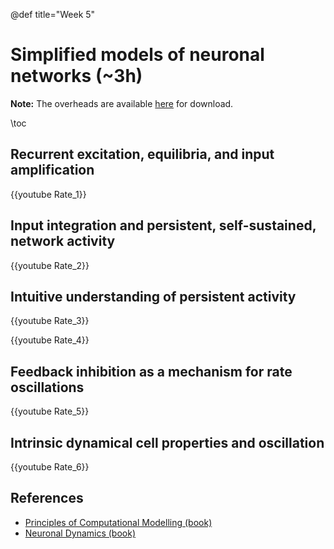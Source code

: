 @def title="Week 5"

# Simplified models of neuronal networks (~3h)

**Note:** The overheads are available [here](https://github.com/mgiugliano/ComputationalNeurobiologyCourse/tree/main/overheads/Lectures) for download.

\toc

## Recurrent excitation, equilibria, and input amplification

{{youtube Rate_1}}

## Input integration and persistent, self-sustained, network activity

{{youtube Rate_2}}

## Intuitive understanding of persistent activity

{{youtube Rate_3}}

{{youtube Rate_4}}

## Feedback inhibition as a mechanism for rate oscillations

{{youtube Rate_5}}


## Intrinsic dynamical cell properties and oscillation

{{youtube Rate_6}}


## References

- [Principles of Computational Modelling (book)](https://www.amazon.it/Principles-Computational-Modelling-Neuroscience-Sterratt/dp/0521877954)
- [Neuronal Dynamics (book)](https://www.amazon.it/Neuronal-Dynamics-Neurons-Networks-Cognition/dp/1107635195)
